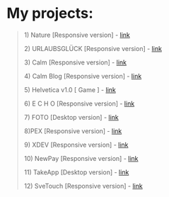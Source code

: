 <h1 style="font-size: 32px"> My projects: </h1>

> <p>1) Nature [Responsive version] - <a href="https://mrvalera.github.io/Other-Code/MyProject4/Project.html"> link </a></p>
> <p>2) URLAUBSGLÜCK [Responsive version] - <a href="https://mrvalera.github.io/Other-Code/Project5/index2.html"> link </a></p>
> <p>3) Calm [Responsive version] - <a href="https://mrvalera.github.io/Other-Code/Project6/homePage.html"> link </a></p>
> <p>4) Calm Blog [Responsive version] - <a href="https://mrvalera.github.io/Other-Code/Project6/blogPage.html"> link </a></p>
> <p>5) Helvetica v1.0 [ Game ] - <a href="https://mrvalera.github.io/Other-Code/ProjectGame/index.html"> link </a></p>
> <p>6) E C H O [Responsive version] - <a href="https://mrvalera.github.io/Other-Code/project8/index.html"> link </a></p>
> <p>7) FOTO [Desktop version] - <a href="https://mrvalera.github.io/Other-Code/project9/index.html"> link </a></p>
> <p>8)PEX [Responsive version] - <a href="https://mrvalera.github.io/Other-Code/project10/index.html"> link </a></p>
> <p>9) XDEV [Responsive version] - <a href="http://xdev.su"> link </a></p>
> <p>10) NewPay [Responsive version] - <a href="https://grid-system.000webhostapp.com"> link </a></p>
> <p>11) TakeApp [Desktop version] - <a href="https://mrvalera.github.io/Other-Code/project11/index.html"> link </a></p>
> <p>12) SveTouch [Responsive version] - <a href="http://svetouch.net"> link </a></p>
